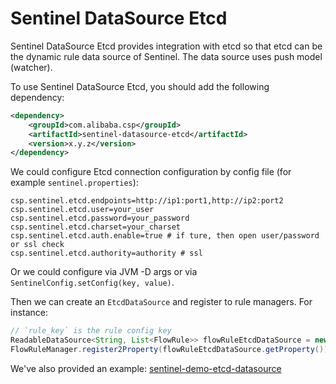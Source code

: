 # Sentinel DataSource Etcd

Sentinel DataSource Etcd provides integration with etcd so that etcd
can be the dynamic rule data source of Sentinel. The data source uses push model (watcher).

To use Sentinel DataSource Etcd, you should add the following dependency:

```xml
<dependency>
    <groupId>com.alibaba.csp</groupId>
    <artifactId>sentinel-datasource-etcd</artifactId>
    <version>x.y.z</version>
</dependency>
```

We could configure Etcd connection configuration by config file (for example `sentinel.properties`):

```properties
csp.sentinel.etcd.endpoints=http://ip1:port1,http://ip2:port2
csp.sentinel.etcd.user=your_user
csp.sentinel.etcd.password=your_password
csp.sentinel.etcd.charset=your_charset
csp.sentinel.etcd.auth.enable=true # if ture, then open user/password or ssl check
csp.sentinel.etcd.authority=authority # ssl
```

Or we could configure via JVM -D args or via `SentinelConfig.setConfig(key, value)`.

Then we can create an `EtcdDataSource` and register to rule managers. For instance:

```java
// `rule_key` is the rule config key
ReadableDataSource<String, List<FlowRule>> flowRuleEtcdDataSource = new EtcdDataSource<>(rule_key, (rule) -> JSON.parseArray(rule, FlowRule.class));
FlowRuleManager.register2Property(flowRuleEtcdDataSource.getProperty());
```

We've also provided an example: [sentinel-demo-etcd-datasource](https://github.com/alibaba/Sentinel/tree/master/sentinel-demo/sentinel-demo-etcd-datasource)
